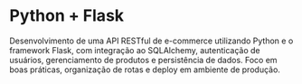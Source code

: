# Python + Flask

Desenvolvimento de uma API RESTful de e-commerce utilizando Python e o framework Flask, com integração ao SQLAlchemy, autenticação de usuários, gerenciamento de produtos e persistência de dados. Foco em boas práticas, organização de rotas e deploy em ambiente de produção.
